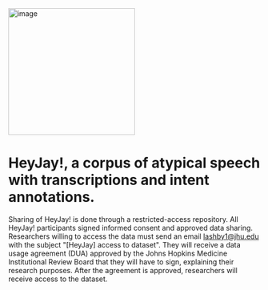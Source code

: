 
<img width="253" alt="image" src="https://github.com/user-attachments/assets/03d5d245-cc9e-4c2f-9449-00296a21d109" />

# HeyJay!, a corpus of atypical speech with transcriptions and intent annotations.

Sharing of HeyJay! is done through a restricted-access repository. All  HeyJay! participants signed informed consent and approved data sharing. Researchers willing to access the data must send an email lashby1@jhu.edu with the subject "[HeyJay] access to dataset". They will receive a data usage agreement (DUA) approved by the Johns Hopkins Medicine Institutional Review Board that they will have to sign, explaining their research purposes. After the agreement is approved, researchers will receive access to the dataset.
